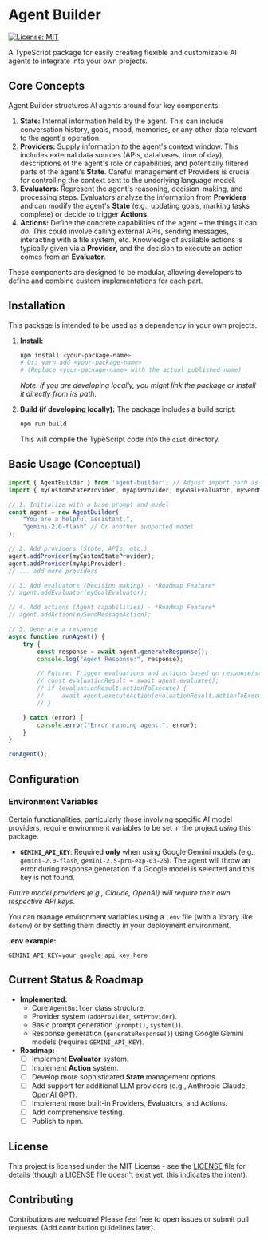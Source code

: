 # Agent Builder

[![License: MIT](https://img.shields.io/badge/License-MIT-yellow.svg)](https://opensource.org/licenses/MIT)

A TypeScript package for easily creating flexible and customizable AI agents to integrate into your own projects.

## Core Concepts

Agent Builder structures AI agents around four key components:

1.  **State:** Internal information held by the agent. This can include conversation history, goals, mood, memories, or any other data relevant to the agent's operation.
2.  **Providers:** Supply information *to* the agent's context window. This includes external data sources (APIs, databases, time of day), descriptions of the agent's role or capabilities, and potentially filtered parts of the agent's **State**. Careful management of Providers is crucial for controlling the context sent to the underlying language model.
3.  **Evaluators:** Represent the agent's reasoning, decision-making, and processing steps. Evaluators analyze the information from **Providers** and can modify the agent's **State** (e.g., updating goals, marking tasks complete) or decide to trigger **Actions**.
4.  **Actions:** Define the concrete capabilities of the agent – the things it can *do*. This could involve calling external APIs, sending messages, interacting with a file system, etc. Knowledge of available actions is typically given via a **Provider**, and the decision to execute an action comes from an **Evaluator**.

These components are designed to be modular, allowing developers to define and combine custom implementations for each part.

## Installation

This package is intended to be used as a dependency in your own projects.

1.  **Install:**
    ```bash
    npm install <your-package-name> 
    # Or: yarn add <your-package-name>
    # (Replace <your-package-name> with the actual published name)
    ```
    *Note: If you are developing locally, you might link the package or install it directly from its path.*

2.  **Build (if developing locally):**
    The package includes a build script:
    ```bash
    npm run build 
    ```
    This will compile the TypeScript code into the `dist` directory.

## Basic Usage (Conceptual)

```typescript
import { AgentBuilder } from 'agent-builder'; // Adjust import path as needed
import { myCustomStateProvider, myApiProvider, myGoalEvaluator, mySendMessageAction } from './myAgentComponents';

// 1. Initialize with a base prompt and model
const agent = new AgentBuilder(
    "You are a helpful assistant.", 
    "gemini-2.0-flash" // Or another supported model
);

// 2. Add providers (State, APIs, etc.)
agent.addProvider(myCustomStateProvider);
agent.addProvider(myApiProvider); 
// ... add more providers

// 3. Add evaluators (Decision making) - *Roadmap Feature*
// agent.addEvaluator(myGoalEvaluator); 

// 4. Add actions (Agent capabilities) - *Roadmap Feature*
// agent.addAction(mySendMessageAction);

// 5. Generate a response
async function runAgent() {
    try {
        const response = await agent.generateResponse();
        console.log("Agent Response:", response);

        // Future: Trigger evaluations and actions based on response/state
        // const evaluationResult = await agent.evaluate();
        // if (evaluationResult.actionToExecute) {
        //     await agent.executeAction(evaluationResult.actionToExecute);
        // }

    } catch (error) {
        console.error("Error running agent:", error);
    }
}

runAgent();
```

## Configuration

### Environment Variables

Certain functionalities, particularly those involving specific AI model providers, require environment variables to be set in the project *using* this package.

*   **`GEMINI_API_KEY`**: Required **only** when using Google Gemini models (e.g., `gemini-2.0-flash`, `gemini-2.5-pro-exp-03-25`). The agent will throw an error during response generation if a Google model is selected and this key is not found.

*Future model providers (e.g., Claude, OpenAI) will require their own respective API keys.*

You can manage environment variables using a `.env` file (with a library like `dotenv`) or by setting them directly in your deployment environment.

**.env example:**
```
GEMINI_API_KEY=your_google_api_key_here 
```

## Current Status & Roadmap

*   **Implemented:**
    *   Core `AgentBuilder` class structure.
    *   Provider system (`addProvider`, `setProvider`).
    *   Basic prompt generation (`prompt()`, `system()`).
    *   Response generation (`generateResponse()`) using Google Gemini models (requires `GEMINI_API_KEY`).
*   **Roadmap:**
    *   [ ] Implement **Evaluator** system.
    *   [ ] Implement **Action** system.
    *   [ ] Develop more sophisticated **State** management options.
    *   [ ] Add support for additional LLM providers (e.g., Anthropic Claude, OpenAI GPT).
    *   [ ] Implement more built-in Providers, Evaluators, and Actions.
    *   [ ] Add comprehensive testing.
    *   [ ] Publish to npm.

## License

This project is licensed under the MIT License - see the [LICENSE](LICENSE) file for details (though a LICENSE file doesn't exist yet, this indicates the intent).

## Contributing

Contributions are welcome! Please feel free to open issues or submit pull requests. (Add contribution guidelines later). 